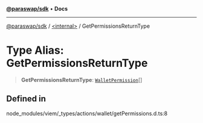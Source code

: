 [**@paraswap/sdk**](../../README.md) • **Docs**

***

[@paraswap/sdk](../../globals.md) / [\<internal\>](../README.md) / GetPermissionsReturnType

# Type Alias: GetPermissionsReturnType

> **GetPermissionsReturnType**: [`WalletPermission`](WalletPermission.md)[]

## Defined in

node\_modules/viem/\_types/actions/wallet/getPermissions.d.ts:8
